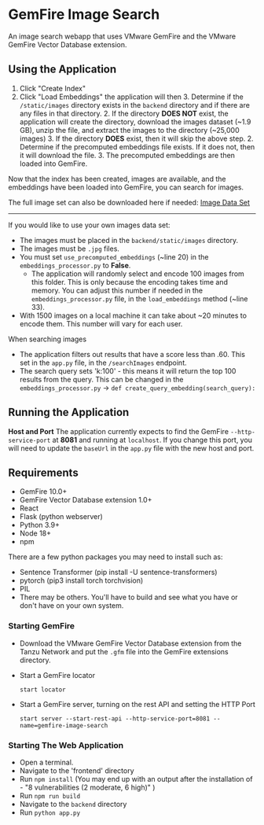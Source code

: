 # GemFire Image Search
An image search webapp that uses VMware GemFire and the VMware GemFire Vector Database extension.


## Using the Application

1. Click "Create Index"
2. Click "Load Embeddings" the application will then 
   3. Determine if the `/static/images` directory exists in the `backend` directory and if there are any files in that directory.
         2. If the directory **DOES NOT** exist, the application will create the directory, download the images dataset (~1.9 GB), unzip the file, and extract the images to the directory (~25,000 images)
         3. If the directory **DOES** exist, then it will skip the above step.
   2. Determine if the precomputed embeddings file exists. If it does not, then it will download the file.
   3. The precomputed embeddings are then loaded into GemFire.

Now that the index has been created, images are available, and the embeddings have been loaded into GemFire, you can search for images.

The full image set can also be downloaded here if needed:
[Image Data Set](https://public.ukp.informatik.tu-darmstadt.de/reimers/sentence-transformers/datasets/unsplash-25k-photos.zip)

---
If you would like to use your own images data set:
  - The images must be placed in the `backend/static/images` directory.
  - The images must be `.jpg` files.
  - You must set `use_precomputed_embeddings` (~line 20) in the `embeddings_processor.py` to **False**. 
    - The application will randomly select and encode 100 images from this folder. This is only because the encoding takes time and memory. You can adjust this number if needed in the `embeddings_processor.py` file, in the `load_embeddings` method (~line 33).  
  - With 1500 images on a local machine it can   take about ~20 minutes to encode them. This number will vary for each user. 

When searching images 
- The application filters out results that have a score less than .60. This set in the `app.py` file, in the `/searchImages` endpoint.
- The search query sets 'k:100' - this means it will return the top 100 results from the query. This can be changed in the `embeddings_processor.py` -> `def create_query_embedding(search_query):` 
 
## Running the Application

**Host and Port**
The application currently expects to find the GemFire `--http-service-port`  at **8081** and running at `localhost`. If you change this port, you will need to update the `baseUrl` in the `app.py` file with the new host and port.

## Requirements

- GemFire 10.0+
- GemFire Vector Database extension 1.0+
- React
- Flask (python webserver)
- Python 3.9+
- Node 18+
- npm

There are a few python packages you may need to install such as:
- Sentence Transformer (pip install -U sentence-transformers)
- pytorch (pip3 install torch torchvision)
- PIL
- There may be others. You'll have to build and see what you have or don't have on your own system.

### Starting GemFire
- Download the VMware GemFire Vector Database extension from the Tanzu Network and put the `.gfm` file into the GemFire extensions directory.
- Start a GemFire locator

  `start locator`
- Start a GemFire server, turning on the rest API and setting the HTTP Port 
  
    `start server --start-rest-api --http-service-port=8081 --name=gemfire-image-search`

### Starting The Web Application
- Open a terminal.
- Navigate to the 'frontend' directory
- Run `npm install` (You may end up with an output after the installation of - "8 vulnerabilities (2 moderate, 6 high)"
  )
- Run `npm run build`
- Navigate to the `backend` directory
- Run `python app.py`


